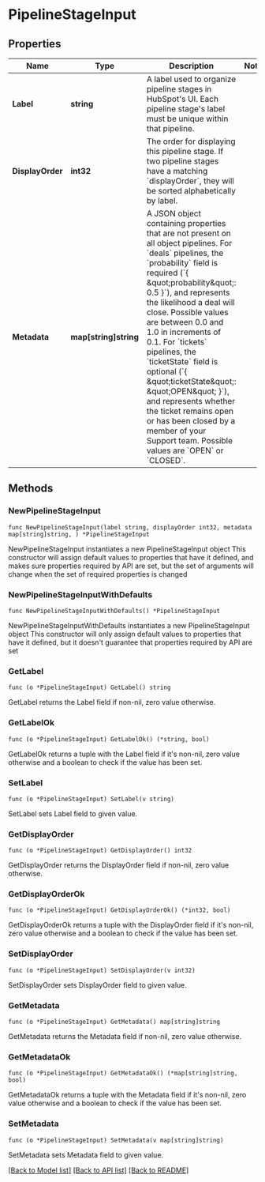 # PipelineStageInput

## Properties

Name | Type | Description | Notes
------------ | ------------- | ------------- | -------------
**Label** | **string** | A label used to organize pipeline stages in HubSpot&#39;s UI. Each pipeline stage&#39;s label must be unique within that pipeline. | 
**DisplayOrder** | **int32** | The order for displaying this pipeline stage. If two pipeline stages have a matching &#x60;displayOrder&#x60;, they will be sorted alphabetically by label. | 
**Metadata** | **map[string]string** | A JSON object containing properties that are not present on all object pipelines.  For &#x60;deals&#x60; pipelines, the &#x60;probability&#x60; field is required (&#x60;{ \&quot;probability\&quot;: 0.5 }&#x60;), and represents the likelihood a deal will close. Possible values are between 0.0 and 1.0 in increments of 0.1.  For &#x60;tickets&#x60; pipelines, the &#x60;ticketState&#x60; field is optional (&#x60;{ \&quot;ticketState\&quot;: \&quot;OPEN\&quot; }&#x60;), and represents whether the ticket remains open or has been closed by a member of your Support team. Possible values are &#x60;OPEN&#x60; or &#x60;CLOSED&#x60;. | 

## Methods

### NewPipelineStageInput

`func NewPipelineStageInput(label string, displayOrder int32, metadata map[string]string, ) *PipelineStageInput`

NewPipelineStageInput instantiates a new PipelineStageInput object
This constructor will assign default values to properties that have it defined,
and makes sure properties required by API are set, but the set of arguments
will change when the set of required properties is changed

### NewPipelineStageInputWithDefaults

`func NewPipelineStageInputWithDefaults() *PipelineStageInput`

NewPipelineStageInputWithDefaults instantiates a new PipelineStageInput object
This constructor will only assign default values to properties that have it defined,
but it doesn't guarantee that properties required by API are set

### GetLabel

`func (o *PipelineStageInput) GetLabel() string`

GetLabel returns the Label field if non-nil, zero value otherwise.

### GetLabelOk

`func (o *PipelineStageInput) GetLabelOk() (*string, bool)`

GetLabelOk returns a tuple with the Label field if it's non-nil, zero value otherwise
and a boolean to check if the value has been set.

### SetLabel

`func (o *PipelineStageInput) SetLabel(v string)`

SetLabel sets Label field to given value.


### GetDisplayOrder

`func (o *PipelineStageInput) GetDisplayOrder() int32`

GetDisplayOrder returns the DisplayOrder field if non-nil, zero value otherwise.

### GetDisplayOrderOk

`func (o *PipelineStageInput) GetDisplayOrderOk() (*int32, bool)`

GetDisplayOrderOk returns a tuple with the DisplayOrder field if it's non-nil, zero value otherwise
and a boolean to check if the value has been set.

### SetDisplayOrder

`func (o *PipelineStageInput) SetDisplayOrder(v int32)`

SetDisplayOrder sets DisplayOrder field to given value.


### GetMetadata

`func (o *PipelineStageInput) GetMetadata() map[string]string`

GetMetadata returns the Metadata field if non-nil, zero value otherwise.

### GetMetadataOk

`func (o *PipelineStageInput) GetMetadataOk() (*map[string]string, bool)`

GetMetadataOk returns a tuple with the Metadata field if it's non-nil, zero value otherwise
and a boolean to check if the value has been set.

### SetMetadata

`func (o *PipelineStageInput) SetMetadata(v map[string]string)`

SetMetadata sets Metadata field to given value.



[[Back to Model list]](../README.md#documentation-for-models) [[Back to API list]](../README.md#documentation-for-api-endpoints) [[Back to README]](../README.md)


